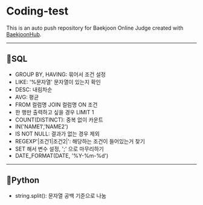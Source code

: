 # Coding-test
This is an auto push repository for Baekjoon Online Judge created with [BaekjoonHub](https://github.com/BaekjoonHub/BaekjoonHub).

---

## 📰SQL
- GROUP BY, HAVING: 묶어서 조건 설정
- LIKE: '%문자열' 문자열이 있는지 확인
- DESC: 내림차순
- AVG: 평균
- FROM 컬럼명 JOIN 컬럼명 ON 조건
- 한 행만 출력하고 싶을 경우 LIMIT 1
- COUNT(DISTINCT): 중복 없이 카운트
- IN('NAME1','NAME2')
- IS NOT NULL: 결과가 없는 경우 제외
- REGEXP'|조건1|조건2|': 해당하는 조건이 들어있는거 찾기
- SET 해서 변수 설정, ';' 으로 마무리하기
- DATE_FORMAT(DATE, '%Y-%m-%d')

---

## 🐍Python
- string.split(): 문자열 공백 기준으로 나눔
